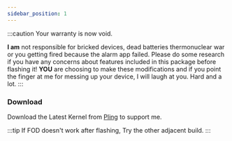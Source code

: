 ```yaml
---
sidebar_position: 1
---
```

:::caution
Your warranty is now void.

**I am** not responsible for bricked devices, dead batteries
thermonuclear war or you getting fired because the alarm app failed. Please
do some research if you have any concerns about features included in this package
before flashing it! **YOU** are choosing to make these modifications and if
you point the finger at me for messing up your device, I will laugh at you. Hard and a lot.
:::

### Download
Download the Latest Kernel from [Pling](https://www.pling.com/p/1530245/) to support me.

:::tip
If FOD doesn't work after flashing, Try the other adjacent build.
:::